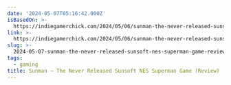 ```yaml
---
date: '2024-05-07T05:16:42.000Z'
isBasedOn: >-
  https://indiegamerchick.com/2024/05/06/sunman-the-never-released-sunsoft-nes-superman-game-review/
link: >-
  https://indiegamerchick.com/2024/05/06/sunman-the-never-released-sunsoft-nes-superman-game-review/
slug: >-
  2024-05-07-sunman-the-never-released-sunsoft-nes-superman-game-review-or-indie-game
tags:
  - gaming
title: Sunman – The Never Released Sunsoft NES Superman Game (Review) | Indie Game
---
```


